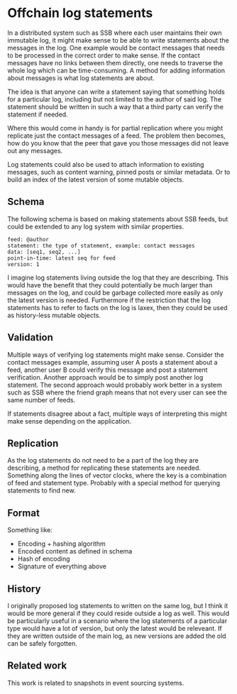 # Offchain log statements

In a distributed system such as SSB where each user maintains their
own immutable log, it might make sense to be able to write statements
about the messages in the log. One example would be contact messages
that needs to be processed in the correct order to make sense. If the
contact messages have no links between them directly, one needs to
traverse the whole log which can be time-consuming. A method for
adding information about messages is what log statements are about.

The idea is that anyone can write a statement saying that something
holds for a particular log, including but not limited to the author of
said log. The statement should be written in such a way that a third
party can verify the statement if needed.

Where this would come in handy is for partial replication where you
might replicate just the contact messages of a feed. The problem then
becomes, how do you know that the peer that gave you those messages
did not leave out any messages.

Log statements could also be used to attach information to existing
messages, such as content warning, pinned posts or similar
metadata. Or to build an index of the latest version of some mutable
objects.

## Schema

The following schema is based on making statements about SSB feeds,
but could be extended to any log system with similar properties.

```
feed: @author
statement: the type of statement, example: contact messages
data: [seq1, seq2, ...]
point-in-time: latest seq for feed
version: 1
```

I imagine log statements living outside the log that they are
describing. This would have the benefit that they could potentially be
much larger than messages on the log, and could be garbage collected
more easily as only the latest version is needed. Furthermore if the
restriction that the log statements has to refer to facts on the log
is laxex, then they could be used as history-less mutable objects.

## Validation

Multiple ways of verifying log statements might make sense. Consider
the contact messages example, assuming user A posts a statement about
a feed, another user B could verify this message and post a statement
verification. Another approach would be to simply post another log
statement. The second approach would probably work better in a system
such as SSB where the friend graph means that not every user can see
the same number of feeds.

If statements disagree about a fact, multiple ways of interpreting
this might make sense depending on the application.

## Replication

As the log statements do not need to be a part of the log they are
describing, a method for replicating these statements are
needed. Something along the lines of vector clocks, where the key is a
combination of feed and statement type. Probably with a special method
for querying statements to find new.

## Format

Something like:

- Encoding + hashing algorithm
- Encoded content as defined in schema
- Hash of encoding
- Signature of everything above

## History

I originally proposed log statements to written on the same log, but I
think it would be more general if they could reside outside a log as
well. This would be particularly useful in a scenario where the log
statements of a particular type would have a lot of version, but only
the latest would be releveant. If they are written outside of the main
log, as new versions are added the old can be safely forgotten.

## Related work

This work is related to snapshots in event sourcing systems.
